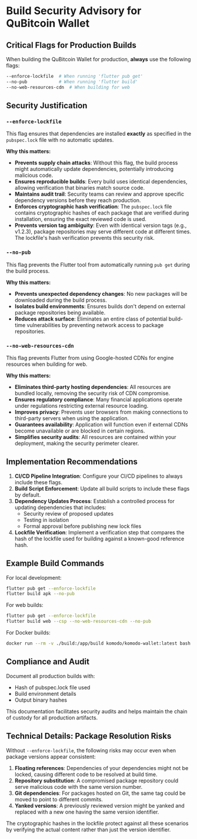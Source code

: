 # Build Security Advisory for QuBitcoin Wallet

## Critical Flags for Production Builds

When building the QuBitcoin Wallet for production, **always** use the following flags:

```bash
--enforce-lockfile  # When running 'flutter pub get'
--no-pub            # When running 'flutter build'
--no-web-resources-cdn  # When building for web
```

## Security Justification

### `--enforce-lockfile`

This flag ensures that dependencies are installed **exactly** as specified in the `pubspec.lock` file with no automatic updates.

**Why this matters:**

- **Prevents supply chain attacks**: Without this flag, the build process might automatically update dependencies, potentially introducing malicious code.
- **Ensures reproducible builds**: Every build uses identical dependencies, allowing verification that binaries match source code.
- **Maintains audit trail**: Security teams can review and approve specific dependency versions before they reach production.
- **Enforces cryptographic hash verification**: The `pubspec.lock` file contains cryptographic hashes of each package that are verified during installation, ensuring the exact reviewed code is used.
- **Prevents version tag ambiguity**: Even with identical version tags (e.g., v1.2.3), package repositories may serve different code at different times. The lockfile's hash verification prevents this security risk.

### `--no-pub`

This flag prevents the Flutter tool from automatically running `pub get` during the build process.

**Why this matters:**

- **Prevents unexpected dependency changes**: No new packages will be downloaded during the build process.
- **Isolates build environments**: Ensures builds don't depend on external package repositories being available.
- **Reduces attack surface**: Eliminates an entire class of potential build-time vulnerabilities by preventing network access to package repositories.

### `--no-web-resources-cdn`

This flag prevents Flutter from using Google-hosted CDNs for engine resources when building for web.

**Why this matters:**

- **Eliminates third-party hosting dependencies**: All resources are bundled locally, removing the security risk of CDN compromise.
- **Ensures regulatory compliance**: Many financial applications operate under regulations restricting external resource loading.
- **Improves privacy**: Prevents user browsers from making connections to third-party servers when using the application.
- **Guarantees availability**: Application will function even if external CDNs become unavailable or are blocked in certain regions.
- **Simplifies security audits**: All resources are contained within your deployment, making the security perimeter clearer.

## Implementation Recommendations

1. **CI/CD Pipeline Integration**: Configure your CI/CD pipelines to always include these flags.
2. **Build Script Enforcement**: Update all build scripts to include these flags by default.
3. **Dependency Updates Process**: Establish a controlled process for updating dependencies that includes:
   - Security review of proposed updates
   - Testing in isolation
   - Formal approval before publishing new lock files
4. **Lockfile Verification**: Implement a verification step that compares the hash of the lockfile used for building against a known-good reference hash.

## Example Build Commands

For local development:

```bash
flutter pub get --enforce-lockfile
flutter build apk --no-pub
```

For web builds:

```bash
flutter pub get --enforce-lockfile
flutter build web --csp --no-web-resources-cdn --no-pub
```

For Docker builds:

```bash
docker run --rm -v ./build:/app/build komodo/komodo-wallet:latest bash -c "flutter pub get --enforce-lockfile && flutter build apk --no-pub --release"
```

## Compliance and Audit

Document all production builds with:

- Hash of pubspec.lock file used
- Build environment details
- Output binary hashes

This documentation facilitates security audits and helps maintain the chain of custody for all production artifacts.

## Technical Details: Package Resolution Risks

Without `--enforce-lockfile`, the following risks may occur even when package versions appear consistent:

1. **Floating references**: Dependencies of your dependencies might not be locked, causing different code to be resolved at build time.
2. **Repository substitution**: A compromised package repository could serve malicious code with the same version number.
3. **Git dependencies**: For packages hosted on Git, the same tag could be moved to point to different commits.
4. **Yanked versions**: A previously reviewed version might be yanked and replaced with a new one having the same version identifier.

The cryptographic hashes in the lockfile protect against all these scenarios by verifying the actual content rather than just the version identifier.
